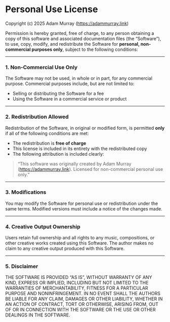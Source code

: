 # Personal Use License

Copyright (c) 2025 Adam Murray (https://adammurray.link)

Permission is hereby granted, free of charge, to any person obtaining a copy of
this software and associated documentation files (the “Software”), to use, copy,
modify, and redistribute the Software for **personal, non-commercial purposes
only**, subject to the following conditions:

---

### 1. Non-Commercial Use Only

The Software may not be used, in whole or in part, for any commercial purpose.
Commercial purposes include, but are not limited to:

- Selling or distributing the Software for a fee
- Using the Software in a commercial service or product

---

### 2. Redistribution Allowed

Redistribution of the Software, in original or modified form, is permitted
**only** if all of the following conditions are met:

- The redistribution is **free of charge**
- This license is included in its entirety with the redistributed copy
- The following attribution is included clearly:

> “This software was originally created by Adam Murray
> (https://adammurray.link). Licensed for non-commercial personal use only.”

---

### 3. Modifications

You may modify the Software for personal use or redistribution under the same
terms. Modified versions must include a notice of the changes made.

---

### 4. Creative Output Ownership

Users retain full ownership and all rights to any music, compositions, or other creative works created using this Software. The author makes no claim to any creative output produced with this Software.

---

### 5. Disclaimer

THE SOFTWARE IS PROVIDED “AS IS”, WITHOUT WARRANTY OF ANY KIND, EXPRESS OR
IMPLIED, INCLUDING BUT NOT LIMITED TO THE WARRANTIES OF MERCHANTABILITY, FITNESS
FOR A PARTICULAR PURPOSE AND NONINFRINGEMENT. IN NO EVENT SHALL THE AUTHORS BE
LIABLE FOR ANY CLAIM, DAMAGES OR OTHER LIABILITY, WHETHER IN AN ACTION OF
CONTRACT, TORT OR OTHERWISE, ARISING FROM, OUT OF OR IN CONNECTION WITH THE
SOFTWARE OR THE USE OR OTHER DEALINGS IN THE SOFTWARE.
